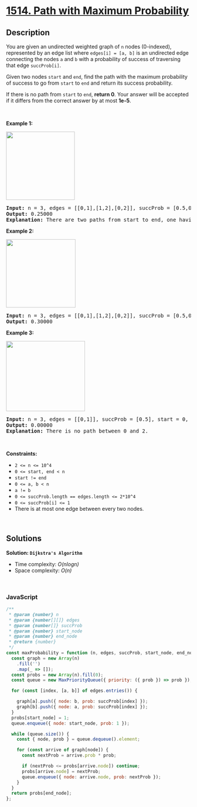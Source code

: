 # [1514. Path with Maximum Probability](https://leetcode.com/problems/path-with-maximum-probability)

## Description

<div class="xFUwe" data-track-load="description_content"><p>You are given an undirected weighted graph of&nbsp;<code>n</code>&nbsp;nodes (0-indexed), represented by an edge list where&nbsp;<code>edges[i] = [a, b]</code>&nbsp;is an undirected edge connecting the nodes&nbsp;<code>a</code>&nbsp;and&nbsp;<code>b</code>&nbsp;with a probability of success of traversing that edge&nbsp;<code>succProb[i]</code>.</p>

<p>Given two nodes&nbsp;<code>start</code>&nbsp;and&nbsp;<code>end</code>, find the path with the maximum probability of success to go from&nbsp;<code>start</code>&nbsp;to&nbsp;<code>end</code>&nbsp;and return its success probability.</p>

<p>If there is no path from&nbsp;<code>start</code>&nbsp;to&nbsp;<code>end</code>, <strong>return&nbsp;0</strong>. Your answer will be accepted if it differs from the correct answer by at most <strong>1e-5</strong>.</p>

<p>&nbsp;</p>
<p><strong class="example">Example 1:</strong></p>

<p><strong><img alt="" src="https://assets.leetcode.com/uploads/2019/09/20/1558_ex1.png" style="width: 187px; height: 186px;"></strong></p>

<pre><strong>Input:</strong> n = 3, edges = [[0,1],[1,2],[0,2]], succProb = [0.5,0.5,0.2], start = 0, end = 2
<strong>Output:</strong> 0.25000
<strong>Explanation:</strong>&nbsp;There are two paths from start to end, one having a probability of success = 0.2 and the other has 0.5 * 0.5 = 0.25.
</pre>

<p><strong class="example">Example 2:</strong></p>

<p><strong><img alt="" src="https://assets.leetcode.com/uploads/2019/09/20/1558_ex2.png" style="width: 189px; height: 186px;"></strong></p>

<pre><strong>Input:</strong> n = 3, edges = [[0,1],[1,2],[0,2]], succProb = [0.5,0.5,0.3], start = 0, end = 2
<strong>Output:</strong> 0.30000
</pre>

<p><strong class="example">Example 3:</strong></p>

<p><strong><img alt="" src="https://assets.leetcode.com/uploads/2019/09/20/1558_ex3.png" style="width: 215px; height: 191px;"></strong></p>

<pre><strong>Input:</strong> n = 3, edges = [[0,1]], succProb = [0.5], start = 0, end = 2
<strong>Output:</strong> 0.00000
<strong>Explanation:</strong>&nbsp;There is no path between 0 and 2.
</pre>

<p>&nbsp;</p>
<p><strong>Constraints:</strong></p>

<ul>
	<li><code>2 &lt;= n &lt;= 10^4</code></li>
	<li><code>0 &lt;= start, end &lt; n</code></li>
	<li><code>start != end</code></li>
	<li><code>0 &lt;= a, b &lt; n</code></li>
	<li><code>a != b</code></li>
	<li><code>0 &lt;= succProb.length == edges.length &lt;= 2*10^4</code></li>
	<li><code>0 &lt;= succProb[i] &lt;= 1</code></li>
	<li>There is at most one edge between every two nodes.</li>
</ul>
</div>

<p>&nbsp;</p>

## Solutions

**Solution: `Dijkstra's Algorithm`**

- Time complexity: <em>O(nlogn)</em>
- Space complexity: <em>O(n)</em>

<p>&nbsp;</p>

### **JavaScript**

```js
/**
 * @param {number} n
 * @param {number[][]} edges
 * @param {number[]} succProb
 * @param {number} start_node
 * @param {number} end_node
 * @return {number}
 */
const maxProbability = function (n, edges, succProb, start_node, end_node) {
  const graph = new Array(n)
    .fill('')
    .map(_ => []);
  const probs = new Array(n).fill(0);
  const queue = new MaxPriorityQueue({ priority: ({ prob }) => prob });

  for (const [index, [a, b]] of edges.entries()) {

    graph[a].push({ node: b, prob: succProb[index] });
    graph[b].push({ node: a, prob: succProb[index] });
  }
  probs[start_node] = 1;
  queue.enqueue({ node: start_node, prob: 1 });

  while (queue.size()) {
    const { node, prob } = queue.dequeue().element;

    for (const arrive of graph[node]) {
      const nextProb = arrive.prob * prob;

      if (nextProb <= probs[arrive.node]) continue;
      probs[arrive.node] = nextProb;
      queue.enqueue({ node: arrive.node, prob: nextProb });
    }
  }
  return probs[end_node];
};
```
